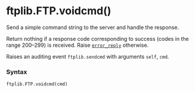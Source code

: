 # ftplib.FTP.voidcmd()

Send a simple command string to the server and handle the response.

Return nothing if a response code corresponding to success (codes in the range 200–299) is received. Raise [`error_reply`](/modules/ftplib/error_reply.md) otherwise.

Raises an auditing event `ftplib.sendcmd` with arguments `self`, `cmd`.

### Syntax

```python
ftplib.FTP.voidcmd(cmd)
```